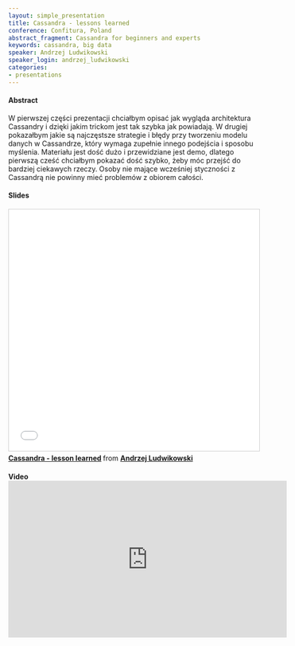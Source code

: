 ```yaml
---
layout: simple_presentation
title: Cassandra - lessons learned
conference: Confitura, Poland
abstract_fragment: Cassandra for beginners and experts
keywords: cassandra, big data
speaker: Andrzej Ludwikowski
speaker_login: andrzej_ludwikowski
categories:
- presentations
---
```


<h4>Abstract</h4>
W pierwszej części prezentacji chciałbym opisać jak wygląda architektura Cassandry i dzięki jakim trickom jest tak szybka jak powiadają. W drugiej pokazałbym jakie są najczęstsze strategie i błędy przy tworzeniu modelu danych w Cassandrze, który wymaga zupełnie innego podejścia i sposobu myślenia.
Materiału jest dość dużo i przewidziane jest demo, dlatego pierwszą cześć chciałbym pokazać dość szybko, żeby móc przejść do bardziej ciekawych rzeczy. Osoby nie mające wcześniej styczności z Cassandrą nie powinny mieć problemów z obiorem całości.

<h4>Slides</h4>
<iframe src="//www.slideshare.net/slideshow/embed_code/key/p5rKjVBST9sopd" width="595" height="485" frameborder="0" marginwidth="0" marginheight="0" scrolling="no" style="border:1px solid #CCC; border-width:1px; margin-bottom:5px; max-width: 100%;" allowfullscreen> </iframe> <div style="margin-bottom:5px"> <strong> <a href="//www.slideshare.net/AndrzejLudwikowski/cassandra-lesson-learned" title="Cassandra - lesson learned" target="_blank">Cassandra - lesson learned</a> </strong> from <strong><a href="//www.slideshare.net/AndrzejLudwikowski" target="_blank">Andrzej Ludwikowski</a></strong> </div>

<h4>Video</hr>
<iframe width="560" height="315" src="https://www.youtube.com/embed/1amCZ3QC9IQ" frameborder="0" allowfullscreen></iframe>